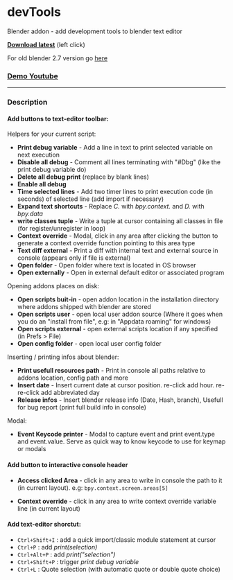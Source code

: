# devTools
Blender addon - add development tools to blender text editor
  
**[Download latest](https://github.com/Pullusb/devTools/archive/master.zip)** (left click)
<!-- **[Download latest](https://raw.githubusercontent.com/Pullusb/devTools/master/SB_devTools.py)** (right click, save Target as) -->

For old blender 2.7 version go [here](https://github.com/Pullusb/SB_blender_addons_old_2_7)

### [Demo Youtube](https://youtu.be/Rs4y7DeHkp8)

---

### Description

#### Add buttons to text-editor toolbar:

Helpers for your current script:

- **Print debug variable** - Add a line in text to print selected variable on next execution
- **Disable all debug** - Comment all lines terminating with "#Dbg" (like the print debug variable do)
- **Delete all debug print** (replace by blank lines)
- **Enable all debug**
- **Time selected lines** - Add two timer lines to print execution code (in seconds) of selected line (add import if necessary)
- **Expand text shortcuts** - Replace _C._ with _bpy.context._ and _D._ with _bpy.data_
- **write classes tuple** - Write a tuple at cursor containing all classes in file (for register/unregister in loop)
- **Context override** - Modal, click in any area after clicking the button to generate a context override function pointing to this area type  
- **Text diff external** - Print a diff with internal text and external source in console (appears only if file is external)
- **Open folder** - Open folder where text is located in OS browser
- **Open externally** - Open in external default editor or associated program

Opening addons places on disk:

- **Open scripts buit-in** - open addon location in the installation directory where addons shipped with blender are stored
- **Open scripts user** - open local user addon source (Where it goes when you do an "install from file", e.g: in "Appdata roaming" for windows)
- **Open scripts external** - open external scripts location if any specified (in Prefs > File)
- **Open config folder** - open local user config folder


Inserting / printing infos about blender:

- **Print usefull resources path** - Print in console all paths relative to addons location, config path and more
- **Insert date** - Insert current date at cursor position. re-click add hour. re-re-click add abbreviated day
- **Release infos** - Insert blender release info (Date, Hash, branch), Usefull for bug report (print full build info in console)

Modal:

- **Event Keycode printer** - Modal to capture event and print event.type and event.value. Serve as quick way to know keycode to use for keymap or modals

#### Add button to interactive console header

- **Access clicked Area** - click in any area to write in console the path to it (in current layout). e.g: `bpy.context.screen.areas[5]`

- **Context override** - click in any area to write context override variable line (in current layout)

<!-- #### Add button to expanded addon preferences

- -->


#### Add text-editor shorctut:

- `Ctrl+Shift+I` : add a quick import/classic module statement at cursor
- `Ctrl+P` : add _print(*selection*)_
- `Ctrl+Alt+P` : add _print("*selection*")_
- `Ctrl+Shift+P` : trigger *print debug variable*
- `Ctrl+L` : Quote selection (with automatic quote or double quote choice)
